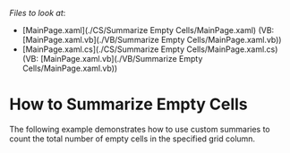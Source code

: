 <!-- default file list -->
*Files to look at*:

* [MainPage.xaml](./CS/Summarize Empty Cells/MainPage.xaml) (VB: [MainPage.xaml.vb](./VB/Summarize Empty Cells/MainPage.xaml.vb))
* [MainPage.xaml.cs](./CS/Summarize Empty Cells/MainPage.xaml.cs) (VB: [MainPage.xaml.vb](./VB/Summarize Empty Cells/MainPage.xaml.vb))
<!-- default file list end -->
# How to Summarize Empty Cells


<p>The following example demonstrates how to use custom summaries to count the total number of empty cells in the specified grid column.</p>

<br/>


